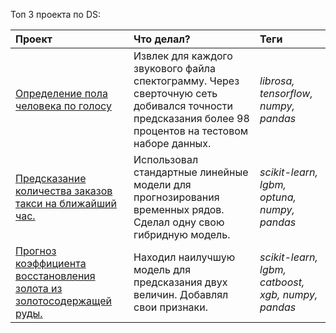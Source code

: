 Топ 3 проекта по DS:


| Проект | Что делал? | Теги | 
| :---------------------- | :---------------------- | :---------------------- |
| [Определение пола человека по голосу ](https://clc.to/T3Zhpg) | Извлек для каждого звукового файла спектограмму. Через сверточную сеть добивался точности предсказания более 98 процентов на тестовом наборе данных. | *librosa, tensorflow, numpy, pandas* |
| [Предсказание количества заказов такси на ближайший час.](https://clc.to/ZwbLPw)| Использовал стандартные линейные модели для прогнозирования временных рядов. Сделал одну свою гибридную модель. | *scikit-learn, lgbm, optuna, numpy, pandas* |
| [Прогноз коэффициента восстановления золота из золотосодержащей руды.](https://github.com/leo000007/DA-DS_projects/blob/main/%5BML%5D%20Gold%20recovery%20rate%20prediction/nikitin_gold_predict.ipynb)| Находил наилучшую модель для предсказания двух величин. Добавлял свои признаки. | *scikit-learn, lgbm, catboost, xgb, numpy, pandas* |
